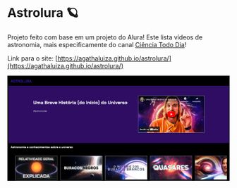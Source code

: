 # Astrolura 🪐

Projeto feito com base em um projeto do Alura! Este lista vídeos de astronomia, mais especificamente do canal [Ciência Todo Dia](https://www.youtube.com/user/CienciaTodoDia)!

Link para o site: [https://agathaluiza.github.io/astrolura/](https://agathaluiza.github.io/astrolura/)

![Imagem do site](./screenshot.png)
